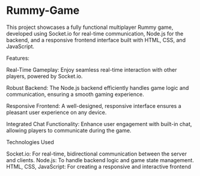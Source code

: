 # Rummy-Game

This project showcases a fully functional multiplayer Rummy game, developed using Socket.io for real-time communication, Node.js for the backend, and a responsive frontend interface built with HTML, CSS, and JavaScript.

Features:

Real-Time Gameplay: Enjoy seamless real-time interaction with other players, powered by Socket.io.

Robust Backend: The Node.js backend efficiently handles game logic and communication, ensuring a smooth gaming experience.

Responsive Frontend: A well-designed, responsive interface ensures a pleasant user experience on any device.

Integrated Chat Functionality: Enhance user engagement with built-in chat, allowing players to communicate during the game.


Technologies Used

Socket.io: For real-time, bidirectional communication between the server and clients.
Node.js: To handle backend logic and game state management.
HTML, CSS, JavaScript: For creating a responsive and interactive frontend
